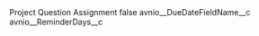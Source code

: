 <?xml version="1.0" encoding="UTF-8"?>
<CustomMetadata xmlns="http://soap.sforce.com/2006/04/metadata" xmlns:xsi="http://www.w3.org/2001/XMLSchema-instance">
    <label>Project Question Assignment</label>
    <protected>false</protected>
    <values>
        <field>avnio__DueDateFieldName__c</field>
        <value xsi:nil="true"/>
    </values>
    <values>
        <field>avnio__ReminderDays__c</field>
        <value xsi:nil="true"/>
    </values>
</CustomMetadata>
